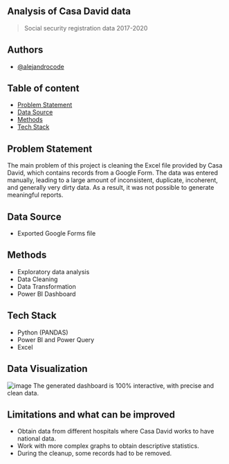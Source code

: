 ## Analysis of Casa David data
> Social security registration data 2017-2020

## Authors
- [@alejandrocode](https://github.com/alejandroCodee)

## Table of content
- [Problem Statement](#problem-statement)
- [Data Source](#data-source)
- [Methods](#methods)
- [Tech Stack](#tech-stack)
  
## Problem Statement
The main problem of this project is cleaning the Excel file provided by Casa David, 
which contains records from a Google Form. The data was entered manually, leading to a large amount of inconsistent, 
duplicate, incoherent, and generally very dirty data. As a result, it was not possible to generate meaningful reports.

## Data Source
- Exported Google Forms file

## Methods
- Exploratory data analysis
- Data Cleaning
- Data Transformation
- Power BI Dashboard

## Tech Stack
- Python (PANDAS)
- Power BI and Power Query
- Excel

## Data Visualization
![image](https://github.com/user-attachments/assets/84b32fa5-223f-4782-890d-65cc2f7c99ec)
The generated dashboard is 100% interactive, with precise and clean data.

## Limitations and what can be improved
- Obtain data from different hospitals where Casa David works to have national data.
- Work with more complex graphs to obtain descriptive statistics.
- During the cleanup, some records had to be removed.
  
